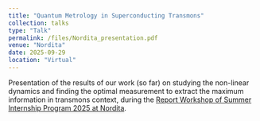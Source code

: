 ```yaml
---
title: "Quantum Metrology in Superconducting Transmons"
collection: talks
type: "Talk"
permalink: /files/Nordita_presentation.pdf
venue: "Nordita"
date: 2025-09-29
location: "Virtual"
---
```

Presentation of the results of our work (so far) on studying the non-linear dynamics and finding the optimal measurement to extract the maximum information in transmons context, during the [Report Workshop of Summer Internship Program 2025 at Nordita](https://indico.fysik.su.se/event/9293/). 
